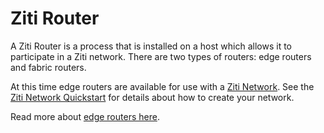 # Ziti Router

A Ziti Router is a process that is installed on a host which allows it to participate in a Ziti network.  There are two
types of routers: edge routers and fabric routers.

At this time edge routers are available for use with a [Ziti Network](~/ziti/overview.md#overview-of-a-ziti-network). See
the [Ziti Network Quickstart](~/ziti/quickstarts/quickstart-overview.md) for details about how to create your network.

Read more about [edge routers here](./edge-router.md).
